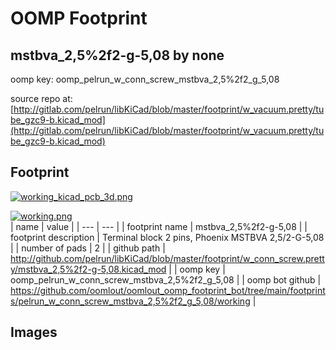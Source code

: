 # OOMP Footprint  
## mstbva_2,5%2f2-g-5,08  by none  
  
oomp key: oomp_pelrun_w_conn_screw_mstbva_2,5%2f2_g_5,08  
  
source repo at: [http://gitlab.com/pelrun/libKiCad/blob/master/footprint/w_vacuum.pretty/tube_gzc9-b.kicad_mod](http://gitlab.com/pelrun/libKiCad/blob/master/footprint/w_vacuum.pretty/tube_gzc9-b.kicad_mod)  
## Footprint  
  
[![working_kicad_pcb_3d.png](working_kicad_pcb_3d_600.png)](working_kicad_pcb_3d.png)  
  
[![working.png](working_600.png)](working.png)  
| name | value | 
| --- | --- | 
| footprint name | mstbva_2,5%2f2-g-5,08 | 
| footprint description | Terminal block 2 pins, Phoenix MSTBVA 2,5/2-G-5,08 | 
| number of pads | 2 | 
| github path | http://github.com/pelrun/libKiCad/blob/master/footprint/w_conn_screw.pretty/mstbva_2,5%2f2-g-5,08.kicad_mod | 
| oomp key | oomp_pelrun_w_conn_screw_mstbva_2,5%2f2_g_5,08 | 
| oomp bot github | https://github.com/oomlout/oomlout_oomp_footprint_bot/tree/main/footprints/pelrun_w_conn_screw_mstbva_2,5%2f2_g_5,08/working | 
## Images  
